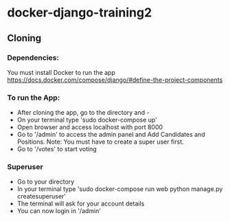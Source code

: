 # docker-django-training2

## Cloning
### Dependencies:
You must install Docker to run the app
https://docs.docker.com/compose/django/#define-the-project-components


### To run the App:
* After cloning the app, go to the directory and - 
* On your terminal type 'sudo docker-compose up'
* Open browser and access localhost with port 8000
* Go to '/admin' to access the admin panel and Add Candidates and Positions. Note: You must have to create a super user first.
* Go to '/votes' to start voting

### Superuser
* Go to your directory
* In your terminal type 'sudo docker-compose run web python manage.py createsuperuser'
* The terminal will ask for your account details
* You can now login in '/admin'